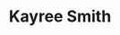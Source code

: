 ---
pid: mx8
title: Kayree Smith
location_transcription: Malcolm X Park
coordinates: "[-75.22551299188, 39.952878768727]"
zipcode: '19142'
gen_neighborhood: Southwest Philadelphia
neighborhood: Elmwood,Southwest Philadelphia
outside_phl: 
age: '32'
age_range: 30-39
instagram: 
image_file_name: mx_8.jpg
proposal_transcription: Rec center so the kids can have something. Mura activitys
  4 us all around
topic: Neighborhoods,Youth
topic_summary: 0, 0
type: Community Resource Center,Playground
keywords_other: 
credit: Kayree Smith
image_labels: 
twitter: 
facebook: 
permalink: "/monuments/mx8/"
layout: item-page
---
